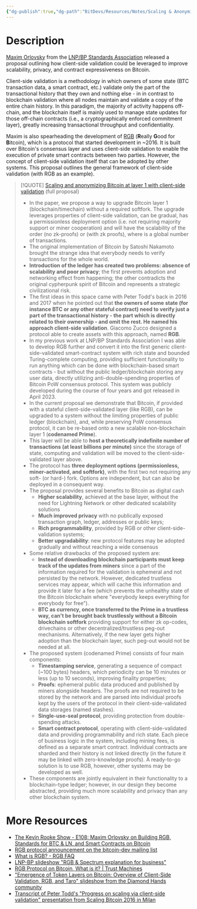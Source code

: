 ```yaml
---
{"dg-publish":true,"dg-path":"BitDevs/Resources/Notes/Scaling & Anonymizing Bitcoin At Layer 1 Through Client-Side Validation.md","permalink":"/bit-devs/resources/notes/scaling-and-anonymizing-bitcoin-at-layer-1-through-client-side-validation/","title":"Scaling & Anonymizing Bitcoin Through Client-Side Validation","tags":["rgb, scaling, client-side validation"],"noteIcon":"3","created":"2023-06-11T21:56:42.351-10:00","updated":"2023-06-19T11:46:53.701-10:00"}
---
```




# Description

[Maxim Orlovsky](https://twitter.com/dr_orlovsky) from the [LNP/BP Standards Association](https://www.lnp-bp.org/) released a proposal outlining how client-side validation could be leveraged to improve scalability, privacy, and contract expressiveness on Bitcoin.

Client-side validation is a methodology in which owners of some state (BTC transaction data, a smart contract, etc.) validate only the part of the transactional history that they own and nothing else - in in contrast to blockchain validation where all nodes maintain and validate a copy of the entire chain history. In this paradigm, the majority of activity happens off-chain, and the blockchain itself is mainly used to manage state updates for those off-chain contracts (i.e., a cryptographically enforced commitment layer), greatly increasing transactional throughput and confidentiality.

Maxim is also spearheading the development of [RGB](https://www.rgbfaq.com/what-is-rgb) (**R**eally **G**ood for **B**itcoin), which is a protocol that started development in ~2016. It is built over Bitcoin's consensus layer and uses client-side validation to enable the execution of private smart contracts between two parties. However, the concept of client-side validation itself that can be adopted by other systems. This proposal outlines the general framework of client-side validation (with RGB as an example). 

> [!QUOTE] [Scaling and anonymizing Bitcoin at layer 1 with client-side validation](https://github.com/LNP-BP/layer1) (full proposal) 
> - In the paper, we propose a way to upgrade Bitcoin layer 1 (blockchain/timechain) without a required softfork. The upgrade leverages properties of client-side validation, can be gradual, has a permissionless deployment option (i.e. not requiring majority support or miner cooperation) and will have the scalability of the order (no zk-proofs) or (with zk proofs), where is a global number of transactions.
> - The original implementation of Bitcoin by Satoshi Nakamoto brought the strange idea that everybody needs to verify transactions for the whole world.
> - **Introduction of the ledger has created two problems: absence of scalability and poor privacy**; the first prevents adoption and networking effect from happening; the other contradicts the original cypherpunk spirit of Bitcoin and represents a strategic civilizational risk.
> - The first ideas in this space came with Peter Todd's back in 2016 and 2017 when he pointed out that **the owners of some state (for instance BTC or any other stateful contract) need to verify just a part of the transactional history - the part which is directly related to their ownership - and omit the rest. He named his approach client-side validation**. Giacomo Zucco designed a protocol able to create assets with this approach, named **RGB**.
> - In my previous work at LNP/BP Standards Association I was able to develop RGB further and convert it into the first generic client-side-validated smart-contract system with rich state and bounded Turing-complete computing, providing sufficient functionality to run anything which can be done with blockchain-based smart contracts - but without the public ledger/blockchain storing any user data, directly utilizing anti-double-spending properties of Bitcoin PoW consensus protocol. This system was publicly developed during the course of four years and got released in April 2023.
> - In the current proposal we demonstrate that Bitcoin, if provided with a stateful client-side-validated layer (like RGB), can be upgraded to a system without the limiting properties of public ledger (blockchain), and, while preserving PoW consensus protocol, it can be re-based onto a new scalable non-blockchain layer 1 (**codenamed Prime**).
> - This layer will be able to **host a theoretically indefinite number of transactions (at least billions per minute)** since the storage of state, computing and validation will be moved to the client-side-validated layer above.
> - The protocol has **three deployment options (permissionless, miner-activated, and softfork)**, with the first two not requiring any soft- (or hard-) fork. Options are independent, but can also be deployed in a consequent way.
> - The proposal provides several benefits to Bitcoin as digital cash
> 	- **Higher scalability**, achieved at the base layer, without the need for Lightning Network or other dedicated scalability solutions
> 	- **Much improved privacy** with no publically exposed transaction graph, ledger, addresses or public keys;
> 	- **Rich programmability**, provided by RGB or other client-side-validation systems;
> 	- **Better upgradability**: new protocol features may be adopted gradually and without reaching a wide consensus
> - Some relative drawbacks of the proposed system are:
> 	- **Instead of downloading blockchain participants must keep track of the updates from miners** since a part of the information required for the validation is ephemeral and not persisted by the network. However, dedicated trustless services may appear, which will cache this information and provide it later for a fee (which prevents the unhealthy state of the Bitcoin blockchain where "everybody keeps everything for everybody for free").
> 	- **BTC as currency, once transferred to the Prime in a trustless way, can't be brought back trustlessly without a Bitcoin blockchain softfork** providing support for either zk op-codes, drivechains or other decentralized/trustless peg-out mechanisms. Alternatively, if the new layer gets higher adoption than the blockchain layer, such peg-out would not be needed at all.
> - The proposed system (codenamed Prime) consists of four main components:
> 	- **Timestamping service**, generating a sequence of compact (~100 bytes) headers, which periodicity can be 10 minutes or less (up to 10 seconds), improving finality properties;
> 	- **Proofs**: ephemeral public data produced and published by miners alongside headers. The proofs are not required to be stored by the network and are parsed into individual proofs kept by the users of the protocol in their client-side-validated data storages (named stashes).
> 	- **Single-use-seal protocol**, providing protection from double-spending attacks.
> 	- **Smart contract protocol**, operating with client-side-validated data and providing programmability and rich state. Each piece of business logic in the system, including mining fees, is defined as a separate smart contract. Individual contracts are sharded and their history is not linked directly (in the future it may be linked with zero-knowledge proofs). A ready-to-go solution is to use RGB, however, other systems may be developed as well.
> - These components are jointly equivalent in their functionality to a blockchain-type ledger; however, in our design they become abstracted, providing much more scalability and privacy than any other blockchain system.

# More Resources
- [The Kevin Rooke Show - E108: Maxim Orlovsky on Building RGB, Standards for BTC & LN, and Smart Contracts on Bitcoin](https://fountain.fm/episode/Zpq9GFPXY71z6hS6U0IQ)
- [RGB protocol announcement on the bitcoin-dev mailing list](https://lists.linuxfoundation.org/pipermail/bitcoin-dev/2023-April/021554.html)
- [What is RGB? - RGB FAQ](https://www.rgbfaq.com/what-is-rgb)
- [LNP-BP slideshow "RGB & Spectrum explanation for business"](https://github.com/LNP-BP/presentations/blob/master/Presentation%20slides/RGB%20%26%20Spectrum%20explanation%20for%20business.pdf)
- [RGB Protocol on Bitcoin, What is it? | Trust Machines](https://trustmachines.co/learn/what-is-the-rgb-protocol-on-bitcoin/#:~:text=Client%2Dside%20Validation,-One%20of%20RGB's&text=This%20validation%20method%20leverages%20the,and%20privacy%20are%20drastically%20improved.)
- ["Emergence of Token Layers on Bitcoin: Overview of Client-Side Validation, RGB, and Taro" slideshow from the Diamond Hands community](https://docsend.com/view/he8x9erkjmphphvn)
- [Transcript of Peter Todd's "Progress on scaling via client-side validation" presentation from Scaling Bitcoin 2016 in Milan](https://scalingbitcoin.org/transcript/milan2016/client-side-validation)